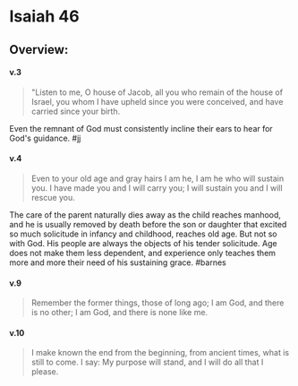 # Isaiah 46

## Overview:



#### v.3
>"Listen to me, O house of Jacob, all you who remain of the house of Israel, you whom I have upheld since you were conceived, and have carried since your birth.

Even the remnant of God must consistently incline their ears to hear for God's guidance.
#jj 

#### v.4
>Even to your old age and gray hairs I am he, I am he who will sustain you. I have made you and I will carry you; I will sustain you and I will rescue you.

The care of the parent naturally dies away as the child reaches manhood, and he is usually removed by death before the son or daughter that excited so much solicitude in infancy and childhood, reaches old age. But not so with God. His people are always the objects of his tender solicitude. Age does not make them less dependent, and experience only teaches them more and more their need of his sustaining grace.
#barnes 

#### v.9
>Remember the former things, those of long ago; I am God, and there is no other; I am God, and there is none like me.

#### v.10
>I make known the end from the beginning, from ancient times, what is still to come. I say: My purpose will stand, and I will do all that I please.
